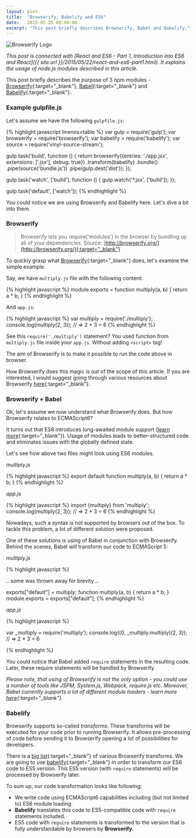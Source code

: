 ```yaml
---
layout: post
title:  "Browserify, Babelify and ES6"
date:   2015-05-25 00:00:00
excerpt: "This post briefly describes Browserify, Babel and Babelify."
---
```


<img src="{{ site.url }}/images/posts/2015-05-25/browserify.png" alt="Browserify Logo">

*This post is connected with [React and ES6 - Part 1, Introduction into ES6 and React]({{ site.url }}/2015/05/22/react-and-es6-part1.html).*
*It explains the usage of node.js modules described in this article.*

This post briefly describes the purpose of 3 npm modules - [Browserify](http://browserify.org/){:target="_blank"}, 
[Babel](https://babeljs.io/){:target="_blank"} and [Babelify](https://github.com/babel/babelify){:target="_blank"}.

### Example gulpfile.js

Let's assume we have the following `gulpfile.js`:

{% highlight javascript linenos=table %}
var gulp = require('gulp');
var browserify = require('browserify');
var babelify = require('babelify');
var source = require('vinyl-source-stream');

gulp.task('build', function () {
    return browserify({entries: './app.jsx', extensions: ['.jsx'], debug: true})
        .transform(babelify)
        .bundle()
        .pipe(source('bundle.js'))
        .pipe(gulp.dest('dist'));
});

gulp.task('watch', ['build'], function () {
    gulp.watch('*.jsx', ['build']);
});

gulp.task('default', ['watch']);
{% endhighlight %}

You could notice we are using Browserify and Babelify here. Let's dive a bit into them.

### Browserify

> Browserify lets you require('modules') in the browser by bundling up all of your dependencies.
> Source: [http://browserify.org/](http://browserify.org/){:target="_blank"}

To quickly grasp what [Browserify](http://browserify.org/){:target="_blank"} does, let's examine the simple example. 

Say, we have `multiply.js` file with the following content:

{% highlight javascript %}
module.exports = function multiply(a, b) {
  return a * b;
}
{% endhighlight %}

And `app.js`:

{% highlight javascript %}
var multiply = require('./multiply');
console.log(multiply(2, 3)); // => 2 * 3 = 6
{% endhighlight %}

See this `require('./multiply')` statement? You used function from `multiply.js` file inside your `app.js`. 
Without adding `<script>` tag!

The aim of Browserify is to make it possible to run the code above in browser.

How Browserify does this magic is out of the scope of this article. If you are interested,
I would suggest going through various resources about Browserify
[here](http://browserify.org/articles.html){:target="_blank"}.

### Browserify + Babel

Ok, let's assume we now understand what Browserify does. But how Browserify relates to ECMAScript6?

It turns out that ES6 introduces long-awaited module support ([learn more](https://babeljs.io/docs/learn-es6/#modules){:target="_blank"}). 
Usage of modules leads to better-structured code and eliminates issues with the globally defined state.

Let's see how above two files might look using ES6 modules.

*multiply.js*

{% highlight javascript %}
export default function multiply(a, b) {
  return a * b;
}
{% endhighlight %}

*app.js*

{% highlight javascript %}
import {multiply} from 'multiply';
console.log(multiply(2, 3)); // => 2 * 3 = 6
{% endhighlight %}

Nowadays, such a syntax is not supported by browsers out of the box. To tackle this problem, a lot of different solution were proposed.

One of these solutions is using of Babel in conjunction with Browserify. 
Behind the scenes, Babel will transform our code to ECMAScript 5:

*multiply.js*

{% highlight javascript %}

.. some was thrown away for brevity ..

exports["default"] = multiply;
function multiply(a, b) {
  return a * b;
}
module.exports = exports["default"];
{% endhighlight %}

*app.js*

{% highlight javascript %}

var _multiply = require('multiply');
console.log((0, _multiply.multiply)(2, 3)); // => 2 * 3 = 6

{% endhighlight %}

You could notice that Babel added `require` statements in the resulting code.
Later, these require statements will be handled by Browserify.

*Please note, that using of Browserify is not the only option - you could use a number of tools like JSPM, System.js, Webpack, require.js etc. 
Moreover, Babel currently supports a lot of different module loaders - learn more [here](https://babeljs.io/docs/usage/modules/){:target="_blank"}.*

### Babelify

Browserify supports so-called *transforms*. These transforms will be executed for your code prior to running Browserify. 
It allows pre-processing of code before sending it to Browserify opening a lot of possibilities for developers.

There is a [big list](https://github.com/substack/node-browserify/wiki/list-of-transforms){:target="_blank"} of various Browserify transforms.
We are going to use [babelify](https://github.com/babel/babelify){:target="_blank"} in order to transform our ES6 code to ES5 version.
This ES5 version (with `require` statements) will be processed by Browserify later.

To sum up, our code transformation looks like following:

* We write code using ECMAScript6 capabilities including (but not limited to) ES6 module loading.
* **Babelify** translates this code to ES5-compatible code with `require` statements included.
* ES5 code with `require` statements is transformed to the version that is fully understandable by browsers by **Browserify**.
